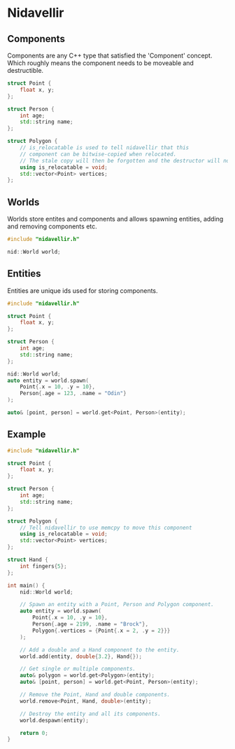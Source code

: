 # Nidavellir

## Components
Components are any C++ type that satisfied the 'Component' concept. Which roughly means the component needs to be moveable and destructible.
```c++
struct Point {
    float x, y;
};

struct Person {
    int age;
    std::string name;
};

struct Polygon {
    // is_relocatable is used to tell nidavellir that this
    // component can be bitwise-copied when relocated.
    // The stale copy will then be forgotten and the destructor will not be called.
    using is_relocatable = void;
    std::vector<Point> vertices;
};
```

## Worlds
Worlds store entites and components and allows spawning entities, adding and removing components etc.
```c++
#include "nidavellir.h"

nid::World world;
```

## Entities
Entities are unique ids used for storing components.
```c++
#include "nidavellir.h"

struct Point {
    float x, y;
};

struct Person {
    int age;
    std::string name;
};

nid::World world;
auto entity = world.spawn(
    Point{.x = 10, .y = 10},
    Person{.age = 123, .name = "Odin"}
);

auto& [point, person] = world.get<Point, Person>(entity);
```

## Example
```c++
#include "nidavellir.h"

struct Point {
    float x, y;
};

struct Person {
    int age;
    std::string name;
};

struct Polygon {
    // Tell nidavellir to use memcpy to move this component
    using is_relocatable = void;
    std::vector<Point> vertices;
};

struct Hand {
    int fingers{5};
};

int main() {
    nid::World world;

    // Spawn an entity with a Point, Person and Polygon component.
    auto entity = world.spawn(
        Point{.x = 10, .y = 10},
        Person{.age = 2199, .name = "Brock"},
        Polygon{.vertices = {Point{.x = 2, .y = 2}}}
    );

    // Add a double and a Hand component to the entity.
    world.add(entity, double{3.2}, Hand{});

    // Get single or multiple components.
    auto& polygon = world.get<Polygon>(entity);
    auto& [point, person] = world.get<Point, Person>(entity);

    // Remove the Point, Hand and double components.
    world.remove<Point, Hand, double>(entity);

    // Destroy the entity and all its components.
    world.despawn(entity);

    return 0;
}


```
